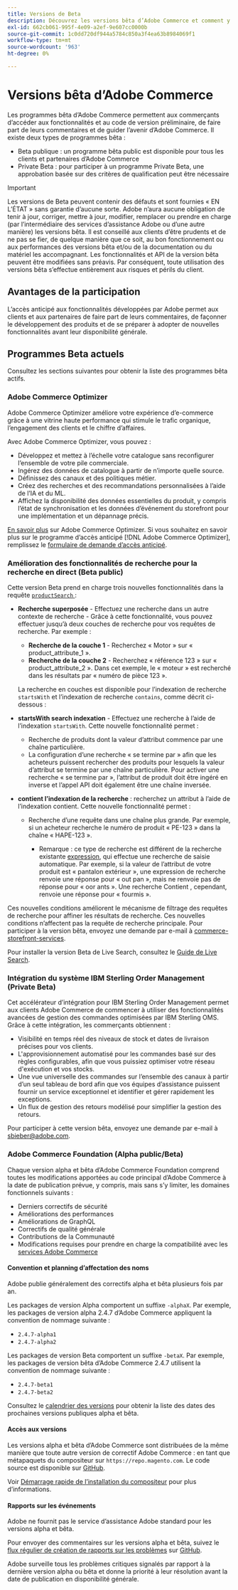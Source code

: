 ```yaml
---
title: Versions de Beta
description: Découvrez les versions bêta d’Adobe Commerce et comment y participer.
exl-id: 662cb061-995f-4e09-a2ef-9e607cc0000b
source-git-commit: 1c0dd720df944a5784c850a3f4ea63b8984069f1
workflow-type: tm+mt
source-wordcount: '963'
ht-degree: 0%

---
```


# Versions bêta d’Adobe Commerce

Les programmes bêta d’Adobe Commerce permettent aux commerçants d’accéder aux fonctionnalités et au code de version préliminaire, de faire part de leurs commentaires et de guider l’avenir d’Adobe Commerce. Il existe deux types de programmes bêta :

- Beta publique : un programme bêta public est disponible pour tous les clients et partenaires d’Adobe Commerce
- Private Beta : pour participer à un programme Private Beta, une approbation basée sur des critères de qualification peut être nécessaire

>[!IMPORTANT]
>
>Les versions de Beta peuvent contenir des défauts et sont fournies « EN L’ÉTAT » sans garantie d’aucune sorte. Adobe n’aura aucune obligation de tenir à jour, corriger, mettre à jour, modifier, remplacer ou prendre en charge (par l’intermédiaire des services d’assistance Adobe ou d’une autre manière) les versions bêta. Il est conseillé aux clients d’être prudents et de ne pas se fier, de quelque manière que ce soit, au bon fonctionnement ou aux performances des versions bêta et/ou de la documentation ou du matériel les accompagnant. Les fonctionnalités et API de la version bêta peuvent être modifiées sans préavis. Par conséquent, toute utilisation des versions bêta s’effectue entièrement aux risques et périls du client.

## Avantages de la participation

L’accès anticipé aux fonctionnalités développées par Adobe permet aux clients et aux partenaires de faire part de leurs commentaires, de façonner le développement des produits et de se préparer à adopter de nouvelles fonctionnalités avant leur disponibilité générale.

## Programmes Beta actuels

Consultez les sections suivantes pour obtenir la liste des programmes bêta actifs.

### Adobe Commerce Optimizer

Adobe Commerce Optimizer améliore votre expérience d’e-commerce grâce à une vitrine haute performance qui stimule le trafic organique, l’engagement des clients et le chiffre d’affaires.

Avec Adobe Commerce Optimizer, vous pouvez :

- Développez et mettez à l’échelle votre catalogue sans reconfigurer l’ensemble de votre pile commerciale.
- Ingérez des données de catalogue à partir de n’importe quelle source.
- Définissez des canaux et des politiques métier.
- Créez des recherches et des recommandations personnalisées à l’aide de l’IA et du ML.
- Affichez la disponibilité des données essentielles du produit, y compris l’état de synchronisation et les données d’événement du storefront pour une implémentation et un dépannage précis.

[En savoir plus](https://experienceleague.adobe.com/docs/commerce/optimizer/overview.html?lang=fr) sur Adobe Commerce Optimizer. Si vous souhaitez en savoir plus sur le programme d’accès anticipé [!DNL Adobe Commerce Optimizer], remplissez le [formulaire de demande d’accès anticipé](https://forms.office.com/Pages/ResponsePage.aspx?id=Wht7-jR7h0OUrtLBeN7O4WOxhjY2doZPikS2hIbfmL5UMlhTMTYzVDhPQVFNTUFYUjJHNlRKTE5TWS4u).

### Amélioration des fonctionnalités de recherche pour la recherche en direct (Beta public)

Cette version Beta prend en charge trois nouvelles fonctionnalités dans la requête [`productSearch` ](https://developer.adobe.com/commerce/services/graphql/live-search/product-search/) :

- **Recherche superposée** - Effectuez une recherche dans un autre contexte de recherche - Grâce à cette fonctionnalité, vous pouvez effectuer jusqu’à deux couches de recherche pour vos requêtes de recherche. Par exemple :

   - **Recherche de la couche 1** - Recherchez « Motor » sur « product_attribute_1 ».
   - **Recherche de la couche 2** - Recherchez « référence 123 » sur « product_attribute_2 ». Dans cet exemple, le « moteur » est recherché dans les résultats par « numéro de pièce 123 ».

  La recherche en couches est disponible pour l’indexation de recherche `startsWith` et l’indexation de recherche `contains`, comme décrit ci-dessous :

- **startsWith search indexation** - Effectuez une recherche à l’aide de l’indexation `startsWith`. Cette nouvelle fonctionnalité permet :

   - Recherche de produits dont la valeur d’attribut commence par une chaîne particulière.
   - La configuration d’une recherche « se termine par » afin que les acheteurs puissent rechercher des produits pour lesquels la valeur d’attribut se termine par une chaîne particulière. Pour activer une recherche « se termine par », l’attribut de produit doit être ingéré en inverse et l’appel API doit également être une chaîne inversée.

- **contient l’indexation de la recherche** : recherchez un attribut à l’aide de l’indexation contient. Cette nouvelle fonctionnalité permet :

   - Recherche d’une requête dans une chaîne plus grande. Par exemple, si un acheteur recherche le numéro de produit « PE-123 » dans la chaîne « HAPE-123 ».

      - Remarque : ce type de recherche est différent de la recherche existante [expression](https://developer.adobe.com/commerce/services/graphql/live-search/product-search/#phrase), qui effectue une recherche de saisie automatique. Par exemple, si la valeur de l’attribut de votre produit est « pantalon extérieur », une expression de recherche renvoie une réponse pour « out pan », mais ne renvoie pas de réponse pour « oor ants ». Une recherche Contient , cependant, renvoie une réponse pour « fourmis ».

Ces nouvelles conditions améliorent le mécanisme de filtrage des requêtes de recherche pour affiner les résultats de recherche. Ces nouvelles conditions n’affectent pas la requête de recherche principale. Pour participer à la version bêta, envoyez une demande par e-mail à [commerce-storefront-services](mailto:commerce-storefront-services@adobe.com).

Pour installer la version Beta de Live Search, consultez le [Guide de Live Search](https://experienceleague.adobe.com/fr/docs/commerce/live-search/install#install-the-live-search-beta).

### Intégration du système IBM Sterling Order Management (Private Beta)

Cet accélérateur d’intégration pour IBM Sterling Order Management permet aux clients Adobe Commerce de commencer à utiliser des fonctionnalités avancées de gestion des commandes optimisées par IBM Sterling OMS. Grâce à cette intégration, les commerçants obtiennent :

- Visibilité en temps réel des niveaux de stock et dates de livraison précises pour vos clients.
- L&#39;approvisionnement automatisé pour les commandes basé sur des règles configurables, afin que vous puissiez optimiser votre réseau d&#39;exécution et vos stocks.
- Une vue universelle des commandes sur l’ensemble des canaux à partir d’un seul tableau de bord afin que vos équipes d’assistance puissent fournir un service exceptionnel et identifier et gérer rapidement les exceptions.
- Un flux de gestion des retours modélisé pour simplifier la gestion des retours.

Pour participer à cette version bêta, envoyez une demande par e-mail à [sbieber@adobe.com](mailto:sbieber@adobe.com).

### Adobe Commerce Foundation (Alpha public/Beta)

Chaque version alpha et bêta d’Adobe Commerce Foundation comprend toutes les modifications apportées au code principal d’Adobe Commerce à la date de publication prévue, y compris, mais sans s’y limiter, les domaines fonctionnels suivants :

- Derniers correctifs de sécurité
- Améliorations des performances
- Améliorations de GraphQL
- Correctifs de qualité générale
- Contributions de la Communauté
- Modifications requises pour prendre en charge la compatibilité avec les [services Adobe Commerce](https://experienceleague.adobe.com/fr/docs/commerce/user-guides/home)

#### Convention et planning d’affectation des noms

Adobe publie généralement des correctifs alpha et bêta plusieurs fois par an.

Les packages de version Alpha comportent un suffixe `-alphaX`. Par exemple, les packages de version alpha 2.4.7 d’Adobe Commerce appliquent la convention de nommage suivante :

- `2.4.7-alpha1`
- `2.4.7-alpha2`

Les packages de version Beta comportent un suffixe `-betaX`. Par exemple, les packages de version bêta d’Adobe Commerce 2.4.7 utilisent la convention de nommage suivante :

- `2.4.7-beta1`
- `2.4.7-beta2`

Consultez le [calendrier des versions](schedule.md) pour obtenir la liste des dates des prochaines versions publiques alpha et bêta.

#### Accès aux versions

Les versions alpha et bêta d’Adobe Commerce sont distribuées de la même manière que toute autre version de correctif Adobe Commerce : en tant que métapaquets du compositeur sur `https://repo.magento.com`. Le code source est disponible sur [GitHub](https://github.com/magento/magento2).

Voir [ Démarrage rapide de l’installation du compositeur](../installation/composer.md) pour plus d’informations.

#### Rapports sur les événements

Adobe ne fournit pas le service d’assistance Adobe standard pour les versions alpha et bêta.

Pour envoyer des commentaires sur les versions alpha et bêta, suivez le [flux régulier de création de rapports sur les problèmes](https://developer.adobe.com/commerce/contributor/guides/code-contributions/) sur [GitHub](https://github.com/magento/magento2).

Adobe surveille tous les problèmes critiques signalés par rapport à la dernière version alpha ou bêta et donne la priorité à leur résolution avant la date de publication en disponibilité générale.

